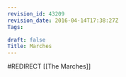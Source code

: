 ```yaml
---
revision_id: 43209
revision_date: 2016-04-14T17:38:27Z
Tags:

draft: false
Title: Marches
---
```

#REDIRECT [[The Marches]]
